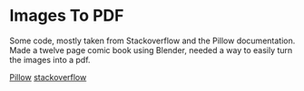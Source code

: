 # Images To PDF
Some code, mostly taken from Stackoverflow and the Pillow documentation. Made a twelve page comic book using Blender, needed a way to easily turn the images into a pdf.

[Pillow](https://pillow.readthedocs.io/en/stable/index.html)
[stackoverflow](https://stackoverflow.com/questions/27327513/create-pdf-from-a-list-of-images#47283224)